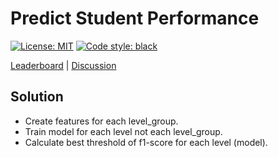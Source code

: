 # Predict Student Performance

[![License: MIT](https://img.shields.io/badge/License-MIT-yellow.svg)](https://opensource.org/licenses/MIT)
[![Code style: black](https://img.shields.io/badge/code%20style-black-000000.svg)](https://github.com/psf/black)

[Leaderboard](https://www.kaggle.com/competitions/predict-student-performance-from-game-play/leaderboard) | [Discussion](https://www.kaggle.com/competitions/predict-student-performance-from-game-play/discussion?sort=published)

## Solution

- Create features for each level_group.
- Train model for each level not each level_group.
- Calculate best threshold of f1-score for each level (model).

